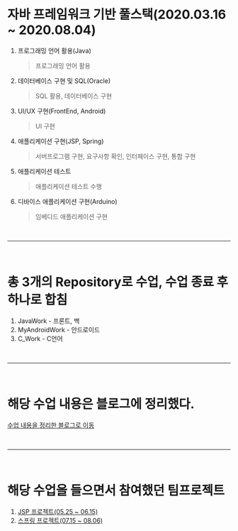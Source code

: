 # 자바 프레임워크 기반 풀스택(2020.03.16 ~ 2020.08.04)

1. 프로그래밍 언어 활용(Java)
    > 프로그래밍 언어 활용
2. 데이터베이스 구현 및 SQL(Oracle)
    > SQL 활용, 데이터베이스 구현
3. UI/UX 구현(FrontEnd, Android)
    > UI 구현
4. 애플리케이션 구현(JSP, Spring)
    > 서버프로그램 구현, 요구사항 확인, 인터페이스 구현, 통합 구현
5. 애플리케이션 테스트
    > 애플리케이션 테스트 수행
6. 디바이스 애플리케이션 구현(Arduino)
    > 임베디드 애플리케이션 구현

<br><hr><br>

# 총 3개의 Repository로 수업, 수업 종료 후 하나로 합침
1) JavaWork - 프론트, 백
2) MyAndroidWork - 안드로이드
3) C_Work - C언어

<br><hr><br>

# 해당 수업 내용은 블로그에 정리했다.
[수업 내용을 정리한 블로그로 이동](https://shine94.tistory.com/category/%5B%EC%B7%A8%EC%84%B1%ED%8C%A8%5DJAVA%ED%94%84%EB%A0%88%EC%9E%84%EC%9C%85%EA%B8%B0%EB%B0%98_%ED%92%80%EC%8A%A4%ED%83%9D)

<br><hr><br>

# 해당 수업을 들으면서 참여했던 팀프로젝트
1. [JSP 프로젝트(05.25 ~ 06.15)](https://shine94.tistory.com/131?category=853418) <br>
2. [스프링 프로젝트(07.15 ~ 08.06)](https://shine94.tistory.com/162?category=885514)
